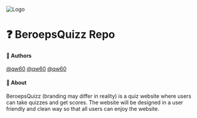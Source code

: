 
![Logo](https://i.ibb.co/jRKnyqH/Quizz-Project.png)



# ❓ BeroepsQuizz Repo

#### 👏 Authors

[@qw60](https://www.github.com/qw60)
[@qw60](https://www.github.com/qw60)
[@qw60](https://www.github.com/qw60)


#### 📄 About

BeroepsQuizz (branding may differ in reality) is a quiz website where users can take quizzes and get scores. The website will be designed in a user friendly and clean way so that all users can enjoy the website.

